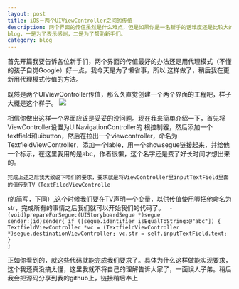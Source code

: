 ```yaml
---
layout: post
title: iOS－两个UIViewController之间的传值
description: 两个界面的传值虽然是什么难点，但是如果你是一名新手的话难度还是比较大的，为了感谢各位帮助过我的大神们，写下这篇
blog，一是为了表示感谢，二是为了帮助新手们。
category: blog
---
```


首先开篇我要告诉各位新手们，两个界面的传值最好的办法还是用代理模式（不懂的孩子自觉Google）好一点，我今天是为了懒省事，所以
这样做了，稍后我在更新用代理模式传值的方法。

既然是两个UIViewController传值，那么久直觉创建一个两个界面的工程吧，样子大概是这个样子。
<img src="/images/blog/tsv/ui_tv">

相信你做出这样一个界面应该是妥妥的没问题。现在我来简单介绍一下，首先将ViewController设置为UINavigationController的
根控制器，然后添加一个textfield和uibutton，然后在拉出一个viewcontroller，命名为TextfieldViewController，添加一个lable，用一个showsegue链接起来，并给他一个标示，在这里我用的是abc，作者很懒，这个名字还是费了好长时间才想出来的。

    完成上述之后我大致说下咱们的要求，要求就是将ViewController里inputTextField里面的值传到TV（TextFiledViewControlle
r的简写，下同）,这个时候我们要在TV声明一个变量，以供传值使用喔把他命名为str，完成所有的事情之后我们就可以开始我们的代码了。
<code>
-(void)prepareForSegue:(UIStoryboardSegue *)segue sender:(id)sender{
   if ([segue.identifier isEqualToString:@"abc"]) {
     TextfieldViewController *vc = (TextfieldViewController *)segue.destinationViewController;
     vc.str = self.inputTextField.text;
   }
}
</code>

正如你看到的，就这些代码就能完成我们要求了。具体为什么这样做能实现要求，这个我还真没搞太懂，这里我就不将自己的理解告诉大家了，一面误人子弟。稍后我会把源码分享到我的github上，链接稍后奉上